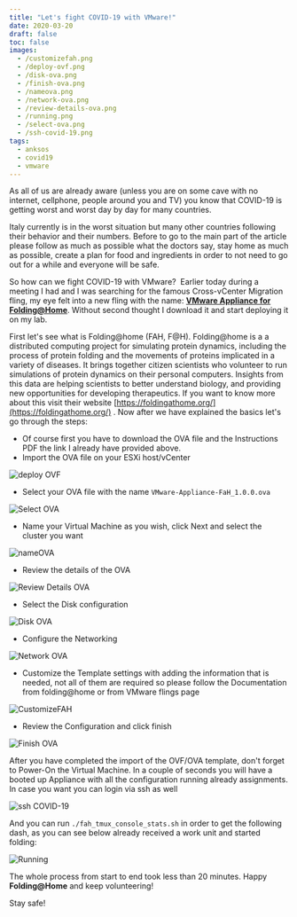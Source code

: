 ```yaml
---
title: "Let's fight COVID-19 with VMware!"
date: 2020-03-20
draft: false
toc: false
images:
  - /customizefah.png
  - /deploy-ovf.png
  - /disk-ova.png
  - /finish-ova.png
  - /nameova.png
  - /network-ova.png
  - /review-details-ova.png
  - /running.png
  - /select-ova.png
  - /ssh-covid-19.png
tags:
  - anksos
  - covid19
  - vmware
---
```


As all of us are already aware (unless you are on some cave with no internet, cellphone, people around you and TV) you know that COVID-19 is getting worst and worst day by day for many countries.

Italy currently is in the worst situation but many other countries following their behavior and their numbers. Before to go to the main part of the article please follow as much as possible what the doctors say, stay home as much as possible, create a plan for food and ingredients in order to not need to go out for a while and everyone will be safe.

So how can we fight COVID-19 with VMware?  Earlier today during a meeting I had and I was searching for the famous Cross-vCenter Migration fling, my eye felt into a new fling with the name: **[VMware Appliance for Folding@Home](https://flings.vmware.com/vmware-appliance-for-folding-home)**. Without second thought I download it and start deploying it on my lab.

First let's see what is Folding@home (FAH, F@H). Folding@home is a a distributed computing project for simulating protein dynamics, including the process of protein folding and the movements of proteins implicated in a variety of diseases. It brings together citizen scientists who volunteer to run simulations of protein dynamics on their personal computers. Insights from this data are helping scientists to better understand biology, and providing new opportunities for developing therapeutics. If you want to know more about this visit their website [https://foldingathome.org/](https://foldingathome.org/) . Now after we have explained the basics let's go through the steps:

- Of course first you have to download the OVA file and the Instructions PDF the link I already have provided above. 
- Import the OVA file on your ESXi host/vCenter 

![deploy OVF](/deploy-ovf.png)

- Select your OVA file with the name `VMware-Appliance-FaH_1.0.0.ova`

![Select OVA](/select-ova.png)

- Name your Virtual Machine as you wish, click Next and select the cluster you want

![nameOVA](/nameova.png)

- Review the details of the OVA

![Review Details OVA](/review-details-ova.png)

-  Select the Disk configuration

![Disk OVA](/disk-ova.png)

- Configure the Networking

![Network OVA](/network-ova.png)

- Customize the Template settings with adding the information that is needed, not all of them are required so please follow the Documentation from folding@home or from VMware flings page

![CustomizeFAH](/customizefah.png)

- Review the Configuration and click finish

![Finish OVA](/finish-ova.png)

After you have completed the import of the OVF/OVA template, don't forget to Power-On the Virtual Machine. In a couple of seconds you will have a booted up Appliance with all the configuration running already assignments. In case you want you can login via ssh as well

![ssh COVID-19](/ssh-covid-19.png)

And you can run `./fah_tmux_console_stats.sh` in order to get the following dash, as you can see below already received a work unit and started folding:

![Running](/running.png)

The whole process from start to end took less than 20 minutes. Happy **Folding@Home** and keep volunteering!

Stay safe!
